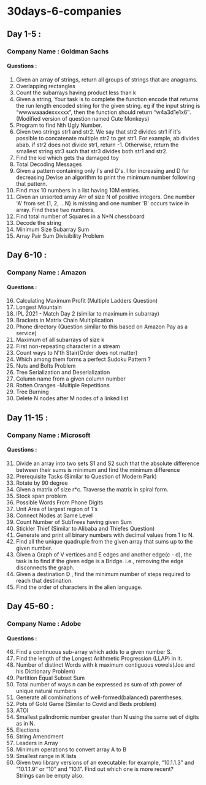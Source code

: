 # 30days-6-companies 
## Day 1-5 :
### Company Name : Goldman Sachs
#### Questions :

1.  Given an array of strings, return all groups of strings that are anagrams.
2.  Overlapping rectangles
3.  Count the subarrays having product less than k
4.  Given a string, Your task is to  complete the function encode that returns the run length encoded string for the given string. eg if the input string is “wwwwaaadexxxxxx”, then
    the function should return “w4a3d1e1x6″.(Modified version of question named Cute Monkeys)
5.  Program to find Nth Ugly Number.
6.  Given two strings str1 and str2. We say that str2 divides str1 if it's possible to concatenate multiple str2 to get str1. For example, ab divides abab. if str2 does not divide 
    str1, return -1. Otherwise, return the smallest string str3 such that str3 divides both str1 and str2.
7.  Find the kid which gets tha damaged toy
8.  Total Decoding Messages
9.  Given a pattern containing only I's and D's. I for increasing and D for decreasing.Devise an algorithm to print the minimum number following that pattern.
10. Find max 10 numbers in a list having 10M entries.
11. Given an unsorted array Arr of size N of positive integers. One number 'A' from     set {1, 2, …N} is missing and one number 'B' occurs twice in array. Find these two numbers.
12. Find total number of Squares in a N*N chessboard
13. Decode the string
14. Minimum Size Subarray Sum
15. Array Pair Sum Divisibility Problem


## Day 6-10 :
### Company Name : Amazon
#### Questions :

16. Calculating Maximum Profit (Multiple Ladders Question)
17. Longest Mountain
18. IPL 2021 - Match Day 2 (similar to maximum in subarray)
19. Brackets in Matrix Chain Multiplication
20. Phone directory (Question similar to this based on Amazon Pay as a service)
21. Maximum of all subarrays of size k
22. First non-repeating character in a stream
23. Count ways to N'th Stair(Order does not matter)
24. Which among them forms a perfect Sudoku Pattern ? 
25. Nuts and Bolts Problem  
26. Tree Serialization and Deserialization  
27. Column name from a given column number  
28. Rotten Oranges -Multiple Repetitions  
29. Tree Burning  
30. Delete N nodes after M nodes of a linked list 

## Day 11-15 :
### Company Name : Microsoft
#### Questions :

31. Divide an array into two sets S1 and S2 such that the absolute difference between their sums is minimum and find the minimum difference
32. Prerequisite Tasks (Similar to Question of Modern Park)
33. Rotate by 90 degree
34. Given a matrix of size r*c. Traverse the matrix in spiral form. 
35. Stock span problem
36. Possible Words From Phone Digits
37. Unit Area of largest region of 1's
38. Connect Nodes at Same Level
39. Count Number of SubTrees having given Sum
40. Stickler Thief (Similar to Alibaba and Thiefes Question)
41. Generate and print all binary numbers with decimal values from 1 to N. 
42. Find all the unique quadruple from the given array that sums up to the given number.
43. Given a Graph of V vertices and E edges and another edge(c - d), the task is to find if the given edge is a Bridge. i.e., removing the edge disconnects the graph.
44. Given a destination D , find the minimum number of steps required to reach that destination.
45. Find the order of characters in the alien language.


## Day 45-60 :
### Company Name : Adobe
#### Questions :

46. Find a continuous sub-array which adds to a given number S.
47. Find the length of the Longest Arithmetic Progression (LLAP) in it.
48. Number of distinct Words with k maximum contiguous vowels(Joe and his Dictionary Problem)
49. Partition Equal Subset Sum
50. Total number of ways n can be expressed as sum of xth power of unique natural numbers
51. Generate all combinations of well-formed(balanced) parentheses.
52. Pots of Gold Game (Similar to Covid and Beds problem)
53. ATOI
54. Smallest palindromic number greater than N using the same set of digits as in N.
55. Elections
56. String Amendment
57. Leaders in Array
58. Minimum operations to convert array A to B
59. Smallest range in K lists 
60. Given two library versions of an executable: for example, “10.1.1.3” and “10.1.1.9” or “10” and “10.1”. Find out which one is more recent?   
    Strings can be empty also.

